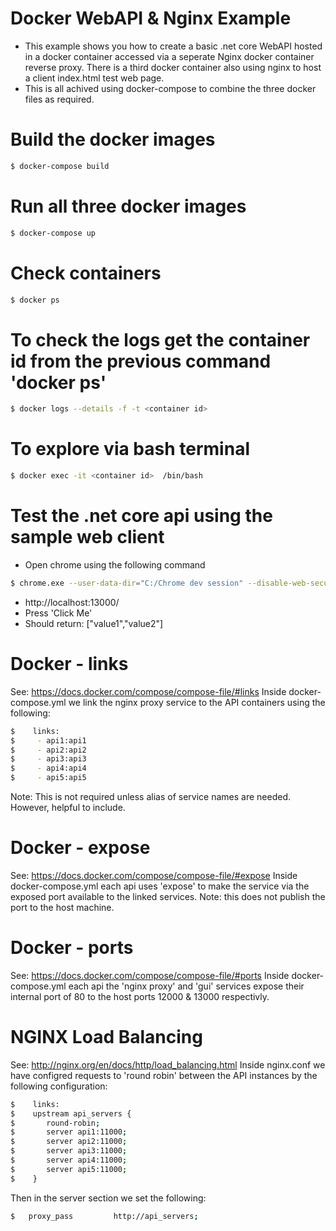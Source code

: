 
# Docker WebAPI & Nginx Example
- This example shows you how to create a basic .net core WebAPI hosted in a docker container accessed via a seperate Nginx docker container reverse proxy.  There is a third docker container also using nginx to host a client index.html test web page.
- This is all achived using docker-compose to combine the three docker files as required.

# Build the docker images
```sh
$ docker-compose build
```

# Run all three docker images
```sh
$ docker-compose up
```

# Check containers
```sh
$ docker ps
```

# To check the logs get the container id from the previous command 'docker ps'
```sh
$ docker logs --details -f -t <container id>
```

# To explore via bash terminal
```sh
$ docker exec -it <container id>  /bin/bash
```

# Test the .net core api using the sample web client
- Open chrome using the following command
```sh
$ chrome.exe --user-data-dir="C:/Chrome dev session" --disable-web-security
```
- http://localhost:13000/
- Press 'Click Me'
- Should return: ["value1","value2"]

# Docker - links
See: https://docs.docker.com/compose/compose-file/#links
Inside docker-compose.yml we link the nginx proxy service to the API containers using the following:
```sh
$    links:
$     - api1:api1
$     - api2:api2
$     - api3:api3
$     - api4:api4
$     - api5:api5
```
Note: This is not required unless alias of service names are needed. However, helpful to include.

# Docker - expose
See: https://docs.docker.com/compose/compose-file/#expose
Inside docker-compose.yml each api uses 'expose' to make the service via the exposed port available to the linked services.  Note: this does not publish the port to the host machine.

# Docker - ports
See: https://docs.docker.com/compose/compose-file/#ports
Inside docker-compose.yml each api the 'nginx proxy' and 'gui' services expose their internal port of 80 to the host ports 12000 & 13000 respectivly. 

# NGINX Load Balancing
See: http://nginx.org/en/docs/http/load_balancing.html
Inside nginx.conf we have configred requests to 'round robin' between the API instances by the following configuration:
```sh
$    links:
$    upstream api_servers {
$       round-robin;
$		server api1:11000;
$		server api2:11000;
$		server api3:11000;
$		server api4:11000;
$		server api5:11000;
$    }
```
Then in the server section we set the following:
```sh
$   proxy_pass         http://api_servers;
```

